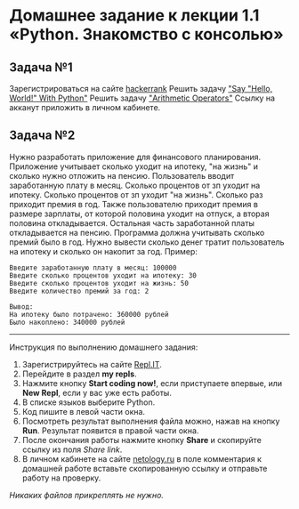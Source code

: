 # Домашнее задание к лекции 1.1 «Python. Знакомство с консолью»

## Задача №1
Зарегистрироваться на сайте [hackerrank](https://www.hackerrank.com)
Решить задачу ["Say "Hello, World!" With Python"](https://www.hackerrank.com/challenges/py-hello-world/problem)
Решить задачу ["Arithmetic Operators"](https://www.hackerrank.com/challenges/python-arithmetic-operators/problem)
Ссылку на акканут приложить в личном кабинете.

## Задача №2
Нужно разработать приложение для финансового планирования. 
Приложение учитывает сколько уходит на ипотеку, "на жизнь" и сколько нужно отложить на пенсию.
Пользователь вводит заработанную плату в месяц.
Сколько процентов от зп уходит на ипотеку.
Сколько процентов от зп уходит "на жизнь".
Сколько раз приходит премия в год.
Также пользователю приходит премия в размере зарплаты, от которой половина уходит на отпуск, а вторая половина откладывается.
Остальная часть заработанной платы откладывается на пенсию. 
Программа должна учитывать сколько премий было в год.
Нужно вывести сколько денег тратит пользователь на ипотеку и сколько он накопит за год.
Пример:
```
Введите заработанную плату в месяц: 100000
Введите сколько процентов уходит на ипотеку: 30
Введите сколько процентов уходит на жизнь: 50
Введите количество премий за год: 2

Вывод:
На ипотеку было потрачено: 360000 рублей
Было накоплено: 340000 рублей
```

---
Инструкция по выполнению домашнего задания:

1. Зарегистрируйтесь на сайте [Repl.IT](https://repl.it/).
2. Перейдите в раздел **my repls**.
3. Нажмите кнопку **Start coding now!**, если приступаете впервые, или **New Repl**, если у вас уже есть работы.
4. В списке языков выберите Python.
5. Код пишите в левой части окна.
6. Посмотреть результат выполнения файла можно, нажав на кнопку **Run**. Результат появится в правой части окна.
7. После окончания работы нажмите кнопку **Share** и скопируйте ссылку из поля *Share link*.
8. В личном кабинете на сайте [netology.ru](http://netology.ru/) в поле комментария к домашней работе вставьте скопированную ссылку и отправьте работу на проверку.

*Никаких файлов прикреплять не нужно.*
